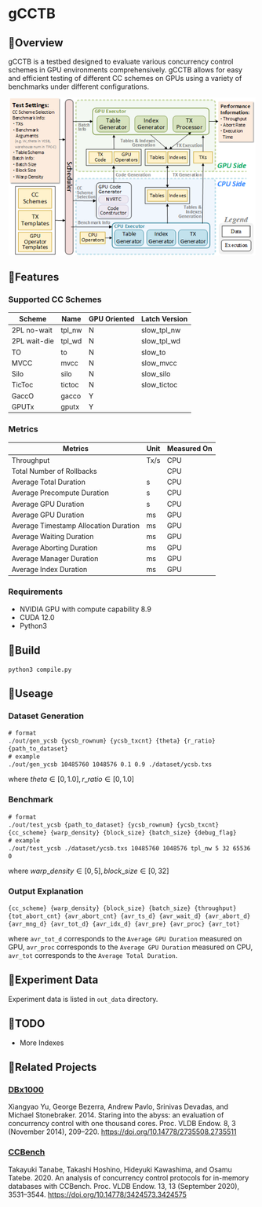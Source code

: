 # gCCTB

## :dizzy:Overview

gCCTB is a testbed designed to evaluate various concurrency control schemes in GPU environments comprehensively. 
gCCTB allows for easy and efficient testing of different CC schemes on GPUs using a variety of benchmarks under different configurations.

<p align="center">
<img width="800" src="./figures/arch1.png"/>
</p>

## :balloon:Features

### Supported CC Schemes

|Scheme|Name|GPU Oriented|Latch Version|
|---|---|---|---|
|2PL no-wait|tpl_nw|N|slow_tpl_nw|
|2PL wait-die|tpl_wd|N|slow_tpl_wd|
|TO|to|N|slow_to|
|MVCC|mvcc|N|slow_mvcc|
|Silo|silo|N|slow_silo|
|TicToc|tictoc|N|slow_tictoc|
|GaccO|gacco|Y||
|GPUTx|gputx|Y||

### Metrics

|Metrics|Unit|Measured On|
|---|---|---|
|Throughput|Tx/s|CPU
|Total Number of Rollbacks||CPU|
|Average Total Duration|s|CPU|
|Average Precompute Duration|s|CPU|
|Average GPU Duration|s|CPU|
|Average GPU Duration|ms|GPU|
|Average Timestamp Allocation Duration|ms|GPU|
|Average Waiting Duration|ms|GPU|
|Average Aborting Duration|ms|GPU|
|Average Manager Duration|ms|GPU|
|Average Index Duration|ms|GPU|

### Requirements

- NVIDIA GPU with compute capability 8.9
- CUDA 12.0
- Python3

## :wrench:Build

```
python3 compile.py
```

## :rocket:Useage

### Dataset Generation
```
# format
./out/gen_ycsb {ycsb_rownum} {ycsb_txcnt} {theta} {r_ratio} {path_to_dataset}
# example
./out/gen_ycsb 10485760 1048576 0.1 0.9 ./dataset/ycsb.txs
```
where $theta \in [0,1.0], r\_ratio \in [0,1.0]$

### Benchmark
```
# format
./out/test_ycsb {path_to_dataset} {ycsb_rownum} {ycsb_txcnt} {cc_scheme} {warp_density} {block_size} {batch_size} {debug_flag}
# example
./out/test_ycsb ./dataset/ycsb.txs 10485760 1048576 tpl_nw 5 32 65536 0
```

where $warp\_density \in [0,5], block\_size \in [0,32]$

### Output Explanation

```
{cc_scheme} {warp_density} {block_size} {batch_size} {throughput} {tot_abort_cnt} {avr_abort_cnt} {avr_ts_d} {avr_wait_d} {avr_abort_d} {avr_mng_d} {avr_tot_d} {avr_idx_d} {avr_pre} {avr_proc} {avr_tot}
```
where `avr_tot_d` corresponds to the `Average GPU Duration` measured on GPU, `avr_proc` corresponds to the `Average GPU Duration` measured on CPU, `avr_tot` corresponds to the `Average Total Duration`.

## :floppy_disk:Experiment Data

Experiment data is listed in `out_data` directory.

## :dart:TODO

- More Indexes

## :open_book:Related Projects

### [DBx1000](https://github.com/yxymit/DBx1000) 

Xiangyao Yu, George Bezerra, Andrew Pavlo, Srinivas Devadas, and Michael Stonebraker. 2014. Staring into the abyss: an evaluation of concurrency control with one thousand cores. Proc. VLDB Endow. 8, 3 (November 2014), 209–220. https://doi.org/10.14778/2735508.2735511

### [CCBench](https://github.com/thawk105/ccbench)

Takayuki Tanabe, Takashi Hoshino, Hideyuki Kawashima, and Osamu Tatebe. 2020. An analysis of concurrency control protocols for in-memory databases with CCBench. Proc. VLDB Endow. 13, 13 (September 2020), 3531–3544. https://doi.org/10.14778/3424573.3424575